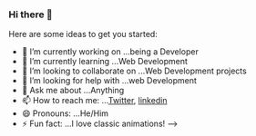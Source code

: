 ### Hi there 👋

Here are some ideas to get you started:

- 🔭 I’m currently working on ...being a Developer
- 🌱 I’m currently learning ...Web Development
- 👯 I’m looking to collaborate on ...Web Development projects 
- 🤔 I’m looking for help with ...web Development
- 💬 Ask me about ...Anything
- 📫 How to reach me: ...[Twitter](Aaron-Ekal/Aaron-Ekal), [linkedin](https://www.linkedin.com/in/aaron-ekal-277699184/)
- 😄 Pronouns: ...He/Him
- ⚡ Fun fact: ...I love classic animations!
-->
